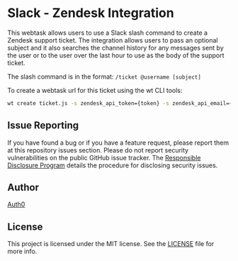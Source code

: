# Slack - Zendesk Integration
This webtask allows users to use a Slack slash command to create a Zendesk support ticket. The integration allows users to pass an optional subject and it also searches the channel history for any messages sent by the user or to the user over the last hour to use as the body of the support ticket.

The slash command is in the format: `/ticket @username [subject]`

To create a webtask url for this ticket using the wt CLI tools:

```bash
wt create ticket.js -s zendesk_api_token={token} -s zendesk_api_email={email} slack_command_token={token} -s slack_api_token={token} -s slack_icon_url={icon_url} -s zendesk_tenant={tenant} -s support_email={support_email}
```

## Issue Reporting

If you have found a bug or if you have a feature request, please report them at this repository issues section. Please do not report security vulnerabilities on the public GitHub issue tracker. The [Responsible Disclosure Program](https://auth0.com/whitehat) details the procedure for disclosing security issues.

## Author

[Auth0](auth0.com)

## License

This project is licensed under the MIT license. See the [LICENSE](LICENSE) file for more info.
